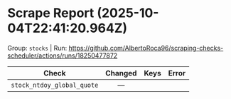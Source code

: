 # Scrape Report (2025-10-04T22:41:20.964Z)

Group: `stocks`  |  Run: https://github.com/AlbertoRoca96/scraping-checks-scheduler/actions/runs/18250477872

| Check | Changed | Keys | Error |
|---|:---:|:--|:--|
| `stock_ntdoy_global_quote` | — |  |  |
